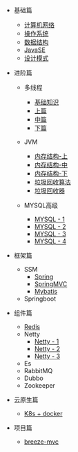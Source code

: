 - 基础篇
  - [计算机网络](./docs/计算机网络/计算机网络.md)
  - [操作系统](./docs/操作系统/操作系统.md)
  - [数据结构](./docs/数据结构/数据结构.md)
  - [JavaSE](./docs/JAVASE/JAVASE.md)
  - [设计模式](./docs/设计模式/设计模式.md)
- 进阶篇
  - 多线程
    - [基础知识](./docs/多线程/多线程基础知识.md)
    - [上篇](./docs/多线程/多线程-上篇.md)
    - [中篇](./docs/多线程/多线程-中篇.md)
    - [下篇](./docs/多线程/多线程-下篇.md)
  - JVM
    - [内存结构-上](./docs/JVM/JVM-1.md)
    - [内存结构-中](./docs/JVM/JVM-2.md)
    - [内存结构-下](./docs/JVM/JVM-3.md)
    - [垃圾回收算法](./docs/JVM/JVM-4.md)
    - [垃圾回收器](./docs/JVM/JVM-5.md)

  - MYSQL高级
    - [MYSQL - 1](./docs/MYSQL/MYSQL-1.md)
    - [MYSQL - 2](./docs/MYSQL/MYSQL-2.md)
    - [MYSQL - 3](./docs/MYSQL/MYSQL-3.md)
    - [MYSQL - 4](./docs/MYSQL/MYSQL-4.md)
- 框架篇

  - SSM
    - [Spring](./docs/SSM/Spring/Spring.md)
    - [SpringMVC](./docs/SSM/SpringMVC/SpringMVC.md)
    - [Mybatis](./docs/SSM/Mybatis/Mybatis.md)
  - Springboot
- 组件篇

  - [Redis](./docs/redis/redis.md)
  - Netty
    - [Netty - 1](./docs/netty/Netty-1.md)
    - [Netty - 2](./docs/netty/Netty-2.md)
    - [Netty - 3](./docs/netty/Netty-3.md)
  - Es
  - RabbitMQ
  - Dubbo
  - Zookeeper
- 云原生篇
  - [K8s + docker](./docs/cloudNative/k8s.md)

- 项目篇

  - [breeze-mvc](./docs/breezeMVC/breeze-mvc.md)

